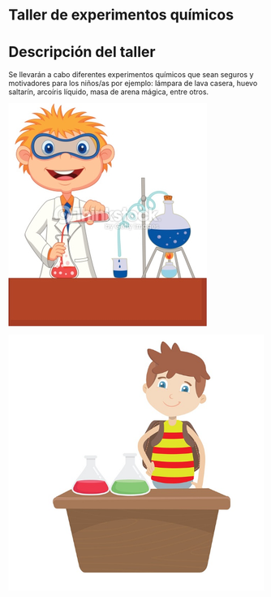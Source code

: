 # Taller de experimentos químicos


# Descripción del taller

Se llevarán a cabo diferentes experimentos químicos que sean seguros y motivadores para los niños/as por ejemplo: lámpara de lava casera, huevo saltarín, arcoíris líquido, masa de arena mágica, entre otros.

![experimentos_quimicos](/assets/images/experimentos_quimicos.jpg)

![experimentos_quimicos](/assets/images/experimentos_quimicos1.jpg)
